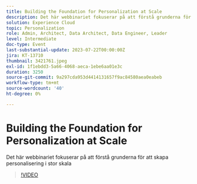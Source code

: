 ```yaml
---
title: Building the Foundation for Personalization at Scale
description: Det här webbinariet fokuserar på att förstå grunderna för att skapa personalisering i stor skala
solution: Experience Cloud
topic: Personalization
role: Admin, Architect, Data Architect, Data Engineer, Leader
level: Intermediate
doc-type: Event
last-substantial-update: 2023-07-22T00:00:00Z
jira: KT-13710
thumbnail: 3421761.jpeg
exl-id: 1f1ebdd3-5a66-4068-aeca-1ebe6aa01e3c
duration: 3250
source-git-commit: 9a297cda953d4414131657f9ac84580aea0eabeb
workflow-type: tm+mt
source-wordcount: '40'
ht-degree: 0%

---
```


# Building the Foundation for Personalization at Scale

Det här webbinariet fokuserar på att förstå grunderna för att skapa personalisering i stor skala

>[!VIDEO](https://video.tv.adobe.com/v/3421761/?learn=on)
